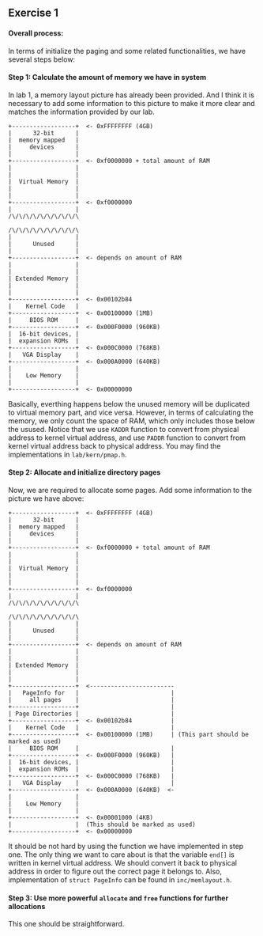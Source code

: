 ## Exercise 1

#### Overall process:
In terms of initialize the paging and some related functionalities, we have several steps below:
#### Step 1: Calculate the amount of memory we have in system
In lab 1, a memory layout picture has already been provided. And I think it is necessary to add some information to this picture to make it more clear and matches the information provided by our lab.
```
+------------------+  <- 0xFFFFFFFF (4GB)
|      32-bit      |
|  memory mapped   |
|     devices      |
|                  |
+------------------+  <- 0xf0000000 + total amount of RAM
|                  |
|                  |
|  Virtual Memory  |
|                  |
|                  |
+------------------+  <- 0xf0000000 
|                  |
/\/\/\/\/\/\/\/\/\/\

/\/\/\/\/\/\/\/\/\/\
|                  |
|      Unused      |
|                  |
+------------------+  <- depends on amount of RAM
|                  |
|                  |
| Extended Memory  |
|                  |
|                  |
+------------------+  <- 0x00102b84
|    Kernel Code   |
+------------------+  <- 0x00100000 (1MB)
|     BIOS ROM     |
+------------------+  <- 0x000F0000 (960KB)
|  16-bit devices, |
|  expansion ROMs  |
+------------------+  <- 0x000C0000 (768KB)
|   VGA Display    |
+------------------+  <- 0x000A0000 (640KB)
|                  |
|    Low Memory    |
|                  |
+------------------+  <- 0x00000000
```
Basically, everthing happens below the unused memory will be duplicated to virtual memory part, and vice versa. However, in terms of calculating the memory, we only count the space of RAM, which only includes those below the usused. Notice that we use ```KADDR``` function to convert from physical address to kernel virtual address, and use ```PADDR``` function to convert from kernel virtual address back to physical address. You may find the implementations in ```lab/kern/pmap.h```.

#### Step 2: Allocate and initialize directory pages
Now, we are required to allocate some pages. Add some information to the picture we have above:
```
+------------------+  <- 0xFFFFFFFF (4GB)
|      32-bit      |
|  memory mapped   |
|     devices      |
|                  |
+------------------+  <- 0xf0000000 + total amount of RAM
|                  |
|                  |
|  Virtual Memory  |
|                  |
|                  |
+------------------+  <- 0xf0000000 
|                  |
/\/\/\/\/\/\/\/\/\/\

/\/\/\/\/\/\/\/\/\/\
|                  |
|      Unused      |
|                  |
+------------------+  <- depends on amount of RAM
|                  |
|                  |
| Extended Memory  |
|                  |
|                  |
+------------------+  <------------------------
|   PageInfo for   |                          |
|     all pages    |                          |
+------------------+                          |
| Page Directories |                          |
+------------------+  <- 0x00102b84           |
|    Kernel Code   |                          |
+------------------+  <- 0x00100000 (1MB)     | (This part should be marked as used)
|     BIOS ROM     |                          |
+------------------+  <- 0x000F0000 (960KB)   |
|  16-bit devices, |                          |
|  expansion ROMs  |                          |
+------------------+  <- 0x000C0000 (768KB)   |
|   VGA Display    |                          |
+------------------+  <- 0x000A0000 (640KB)  <-
|                  |
|    Low Memory    |
|                  |
+------------------+  <- 0x00001000 (4KB)
|                  |  (This should be marked as used)
+------------------+  <- 0x00000000
```
It should be not hard by using the function we have implemented in step one. The only thing we want to care about is that the variable ```end[]``` is written in kernel virtual address. We should convert it back to physical address in order to figure out the correct page it belongs to. Also, implementation of ```struct PageInfo``` can be found in ```inc/memlayout.h```.

#### Step 3: Use more powerful ```allocate``` and ```free``` functions for further allocations
This one should be straightforward. 
